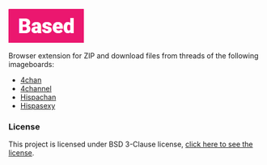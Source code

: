 ![Based](based.png)

Browser extension for ZIP and download files from threads of the following imageboards:
  * [4chan](https://www.4chan.org/)
  * [4channel](https://www.4channel.org/)
  * [Hispachan](https://www.hispachan.org/)
  * [Hispasexy](https://www.hispasexy.org/)

### License
This project is licensed under BSD 3-Clause license, [click here to see the license](LICENSE).
